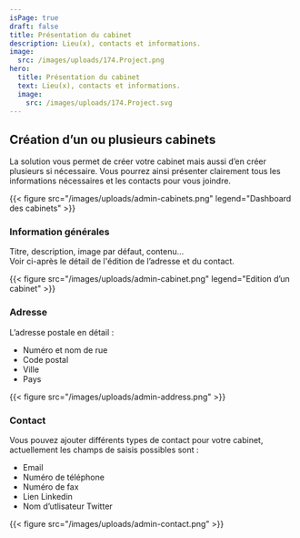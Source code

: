 ```yaml
---
isPage: true
draft: false
title: Présentation du cabinet
description: Lieu(x), contacts et informations.
image:
  src: /images/uploads/174.Project.png
hero:
  title: Présentation du cabinet
  text: Lieu(x), contacts et informations.
  image:
    src: /images/uploads/174.Project.svg
---
```


## Création d’un ou plusieurs cabinets

La solution vous permet de créer votre cabinet mais aussi d’en créer plusieurs si nécessaire. Vous pourrez ainsi présenter clairement tous les informations nécessaires et les contacts pour vous joindre.

{{< figure src="/images/uploads/admin-cabinets.png" legend="Dashboard des cabinets" >}}

### Information générales

Titre, description, image par défaut, contenu…\
Voir ci-après le détail de l'édition de l’adresse et du contact.

{{< figure src="/images/uploads/admin-cabinet.png" legend="Edition d’un cabinet" >}}

### Adresse

L’adresse postale en détail :

- Numéro et nom de rue
- Code postal
- Ville
- Pays

{{< figure src="/images/uploads/admin-address.png" >}}

### Contact

Vous pouvez ajouter différents types de contact pour votre cabinet, actuellement les champs de saisis possibles sont :

- Email
- Numéro de téléphone
- Numéro de fax
- Lien Linkedin
- Nom d’utlisateur Twitter

{{< figure src="/images/uploads/admin-contact.png" >}}
